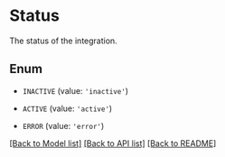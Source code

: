 # Status

The status of the integration.

## Enum

* `INACTIVE` (value: `'inactive'`)

* `ACTIVE` (value: `'active'`)

* `ERROR` (value: `'error'`)

[[Back to Model list]](../README.md#documentation-for-models) [[Back to API list]](../README.md#documentation-for-api-endpoints) [[Back to README]](../README.md)


